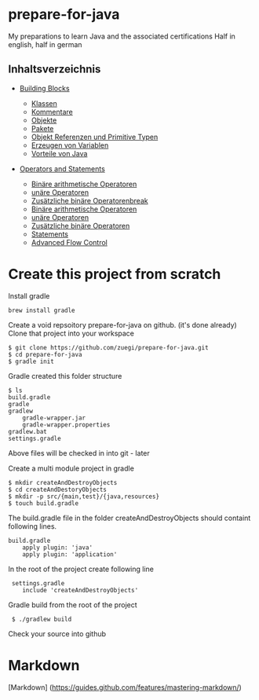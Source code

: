 # prepare-for-java
My preparations to learn Java and the associated certifications
Half in english, half in german

## Inhaltsverzeichnis
* [Building Blocks](buildingBlocks/BuildingBlocks.md)
  * [Klassen](buildingBlocks/Klassen.md)
  * [Kommentare](buildingBlocks/Kommentar.md)
  * [Objekte](buildingBlocks/Objekte.md)
  * [Pakete](buildingBlocks/Pakete.md)
  * [Objekt Referenzen und Primitive Typen](buildingBlocks/ObjektRefUndPrimitive.md)
  * [Erzeugen von Variablen](buildingBlocks/VariablenErzeugen.md)
  * [Vorteile von Java](buildingBlocks/VorteileVonJava.md)

* [Operators and Statements](operators/OperatorsAndStatements.md)
  * [Binäre arithmetische Operatoren](operators/BinaryArithemticOperators.md)
  * [unäre Operatoren](operators/UnaryOperators.md)
  * [Zusätzliche binäre Operatorenbreak](operators/AdditionalBinaryOperators.md)
  * [Binäre arithmetische Operatoren](operators/BinaryArithemticOperators.md)
  * [unäre Operatoren](operators/UnaryOperators.md)
  * [Zusätzliche binäre Operatoren](operators/AdditionalBinaryOperators.md)
  * [Statements](operators/JavaStatements.md)
  * [Advanced Flow Control](operators/AdvancedFlowControl.md) 


Create this project from scratch
==========================================
Install gradle

    brew install gradle
     
Create a void repsoitory prepare-for-java on github. (it's done already)
Clone that project into your workspace 

    $ git clone https://github.com/zuegi/prepare-for-java.git
    $ cd prepare-for-java
    $ gradle init
    
Gradle created this folder structure

    $ ls
    build.gradle
    gradle
    gradlew
        gradle-wrapper.jar
        gradle-wrapper.properties
    gradlew.bat
    settings.gradle
    
Above files will be checked in into git - later

Create a multi module project in gradle

    $ mkdir createAndDestroyObjects
    $ cd createAndDestoryObjects
    $ mkdir -p src/{main,test}/{java,resources}
    $ touch build.gradle
    
The build.gradle file in the folder createAndDestroyObjects should containt following lines.

    build.gradle
        apply plugin: 'java'
        apply plugin: 'application'
     
 
 In the root of the project create following line
 
     settings.gradle
        include 'createAndDestroyObjects'


Gradle build from the root of the project

     $ ./gradlew build
     
 
 Check your source into github
 
 
 # Markdown
[Markdown] (https://guides.github.com/features/mastering-markdown/)